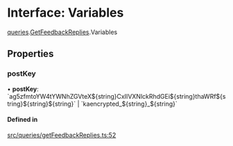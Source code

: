 # Interface: Variables

[queries](api/modules/queries.md).[GetFeedbackReplies](api/modules/queries.GetFeedbackReplies.md).Variables

## Properties

### postKey

• **postKey**: \`ag5zfmtoYW4tYWNhZGVteX$\{string}CxIIVXNlckRhdGEi$\{string}thaWRf$\{string}$\{string}$\{string}\` \| \`kaencrypted\_$\{string}\_$\{string}\`

#### Defined in

[src/queries/getFeedbackReplies.ts:52](https://github.com/bhavjitChauhan/khan-api/blob/9bcea3fc/src/queries/getFeedbackReplies.ts#L52)
